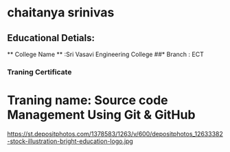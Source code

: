 # chaitanya srinivas
## Educational Detials:
** College Name ** :Sri Vasavi Engineering College
##* Branch : ECT
### Traning Certificate
# Traning name: Source code Management Using Git & GitHub
https://st.depositphotos.com/1378583/1263/v/600/depositphotos_12633382-stock-illustration-bright-education-logo.jpg

